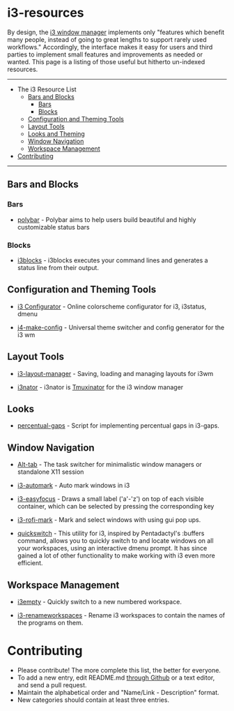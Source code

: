 # i3-resources

By design, the [i3 window manager](https://i3wm.org/) implements only "features which benefit many people, instead of going to great lengths to support rarely used workflows." Accordingly, the interface makes it easy for users and third parties to implement small features and improvements as needed or wanted. This page is a listing of those useful but hitherto un-indexed resources. 

--------------------

- The i3 Resource List
  - [Bars and Blocks](#bars-and-blocks)
    - [Bars](#bars)
    - [Blocks](#blocks)
  - [Configuration and Theming Tools](#configuration-and-theming-tools)
  - [Layout Tools](#layout-tools)
  - [Looks and Theming](#looks)
  - [Window Navigation](#window-navigation)
  - [Workspace Management](#workspace-management)
- [Contributing](#contributing)

--------------------

<!-- BEGIN SOFTWARE LIST -->

## Bars and Blocks

### Bars

- [polybar](https://github.com/jaagr/polybar) - Polybar aims to help users build beautiful and highly customizable status bars

### Blocks 

- [i3blocks](https://vivien.github.io/i3blocks) - i3blocks executes your command lines and generates a status line from their output.

## Configuration and Theming Tools 

- [i3 Configurator](https://thomashunter.name/i3-configurator/) - Online colorscheme configurator for i3, i3status, dmenu

- [j4-make-config](https://github.com/okraits/j4-make-config) - Universal theme switcher and config generator for the i3 wm

## Layout Tools

- [i3-layout-manager](https://github.com/klaxalk/i3-layout-manager) - Saving, loading and managing layouts for i3wm

- [i3nator](https://github.com/pitkley/i3nator) - i3nator is [Tmuxinator](https://github.com/tmuxinator/tmuxinator) for the i3 window manager

## Looks 

- [percentual-gaps](https://github.com/camicarballo/percentual-gaps) - Script for implementing percentual gaps in i3-gaps.

## Window Navigation

- [Alt-tab](https://github.com/sagb/alttab) - The task switcher for minimalistic window managers or standalone X11 session

- [i3-automark](https://github.com/lincheney/i3-automark) - Auto mark windows in i3

- [i3-easyfocus](https://github.com/cornerman/i3-easyfocus) - Draws a small label ('a'-'z') on top of each visible container, which can be selected by pressing the corresponding key 

- [i3-rofi-mark](https://github.com/talwrii/i3-rofi-mark) - Mark and select windows with using gui pop ups.

- [quickswitch](https://github.com/OliverUv/quickswitch-for-i3/) - This utility for i3, inspired by Pentadactyl's :buffers command, allows you to quickly switch to and locate windows on all your workspaces, using an interactive dmenu prompt. It has since gained a lot of other functionality to make working with i3 even more efficient.

## Workspace Management

- [i3empty](https://github.com/roguh/i3empty) - Quickly switch to a new numbered workspace.

- [i3-renameworkspaces](https://github.com/mh21/i3-renameworkspaces) -  Rename i3 workspaces to contain the names of the programs on them.

# Contributing

- Please contribute! The more complete this list, the better for everyone.
- To add a new entry, edit README.md [through Github](https://github.com/noodlor/i3-resources/edit/master/README.md) or a text editor, and send a pull request.
- Maintain the alphabetical order and "Name/Link - Description" format.
- New categories should contain at least three entries.
 

